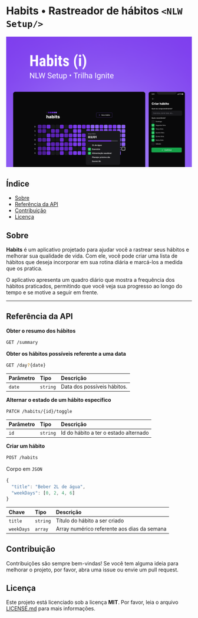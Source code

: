 # Habits • Rastreador de hábitos `<NLW Setup/>`

![](./github/cover.png)

## Índice

- [Sobre](#sobre)
- [Referência da API](#referência-da-api)
- [Contribuição](#contribuição)
- [Licença](#licença)

## Sobre

**Habits** é um aplicativo projetado para ajudar você a rastrear seus hábitos e melhorar sua qualidade de vida. Com ele, você pode criar uma lista de hábitos que deseja incorporar em sua rotina diária e marcá-los a medida que os pratica.

O aplicativo apresenta um quadro diário que mostra a frequência dos hábitos praticados, permitindo que você veja sua progresso ao longo do tempo e se motive a seguir em frente.

---

## Referência da API

**Obter o resumo dos hábitos**

```bash
GET /summary
```

**Obter os hábitos possíveis referente a uma data**

```bash
GET /day?{date}
```

| Parâmetro | Tipo     | Descrição                   |
| :-------- | :------- | :-------------------------- |
| `date`    | `string` | Data dos possíveis hábitos. |

**Alternar o estado de um hábito específico**

```bash
PATCH /habits/{id}/toggle
```

| Parâmetro | Tipo     | Descrição                             |
| :-------- | :------- | :------------------------------------ |
| `id`      | `string` | Id do hábito a ter o estado alternado |

**Criar um hábito**

```bash
POST /habits
```

Corpo em `JSON`

```js
{
  "title": "Beber 2L de água",
  "weekDays": [0, 2, 4, 6]
}
```

| Chave      | Tipo     | Descrição                                   |
| :--------- | :------- | :------------------------------------------ |
| `title`    | `string` | Título do hábito a ser criado               |
| `weekDays` | `array`  | Array numérico referente aos dias da semana |

## Contribuição

Contribuições são sempre bem-vindas! Se você tem alguma ideia para melhorar o projeto, por favor, abra uma issue ou envie um pull request.

## Licença

Este projeto está licenciado sob a licença **MIT**. Por favor, leia o arquivo [LICENSE.md](./LICENSE.md) para mais informações.
